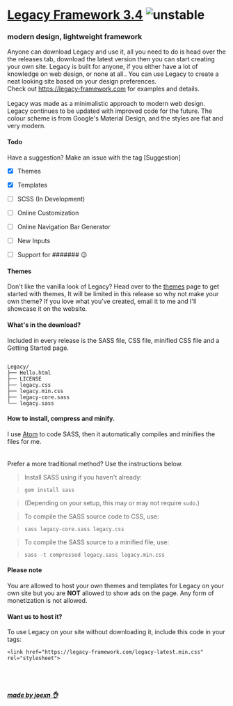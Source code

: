 # [Legacy Framework 3.4](https://legacy-framework.com) ![unstable](http://badges.github.io/stability-badges/dist/unstable.svg)
### modern design, lightweight framework

Anyone can download Legacy and use it, all you need to do is head over the the releases tab, download the latest version then you can start creating your own site.
Legacy is built for anyone, if you either have a lot of knowledge on web design, or none at all.. You can use Legacy to create a neat looking site based on your design preferences.
<br />
Check out <https://legacy-framework.com> for examples and details.<br />
<br />
Legacy was made as a minimalistic approach to modern web design. Legacy continues to be updated with improved code for the future.
The colour scheme is from Google's Material Design, and the styles are flat and very modern.

#### Todo
Have a suggestion? Make an issue with the tag [Suggestion]

- [x] Themes
- [x] Templates
- [ ] SCSS (In Development)
- [ ] Online Customization
- [ ] Online Navigation Bar Generator
- [ ] New Inputs
- [ ] Support for ####### :wink:


#### Themes

Don't like the vanilla look of Legacy? Head over to the [themes](https://legacy-framework.com/themes/) page to get started with themes, It will be limited in this release so why not make your own theme?
If you love what you've created, email it to me and I'll showcase it on the website.

#### What's in the download?

Included in every release is the SASS file, CSS file, minified CSS file and a Getting Started page.

```

Legacy/
├── Hello.html
├── LICENSE
├── legacy.css
├── legacy.min.css
├── legacy-core.sass
└── legacy.sass

```

#### How to install, compress and minify.

I use [Atom](https://atom.io) to code SASS, then it automatically compiles and minifies the files for me. <br />
<br /><br />
Prefer a more traditional method? Use the instructions below.

> Install SASS using if you haven't already:

>     gem install sass

> (Depending on your setup, this may or may not require `sudo`.)

> To compile the SASS source code to CSS, use:

>     sass legacy-core.sass legacy.css

> To compile the SASS source to a minified file, use:

>     sass -t compressed legacy.sass legacy.min.css

#### Please note

You are allowed to host your own themes and templates for Legacy on your own site but you are **NOT** allowed to show ads on the page. Any form of monetization is not allowed.

#### Want us to host it?
To use Legacy on your site without downloading it, include this code in your <head> tags:

```
<link href="https://legacy-framework.com/legacy-latest.min.css" rel="stylesheet">
```

<br><br>
##### [made by joexn :ok_hand:](https://joexn.com)
